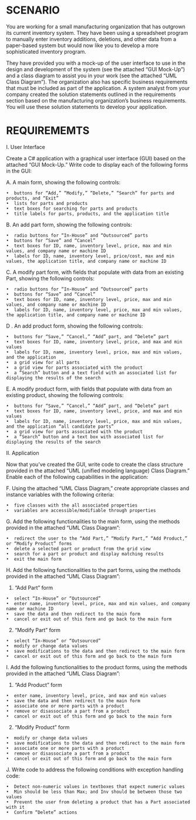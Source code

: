 # SCENARIO

You are working for a small manufacturing organization that has outgrown its current inventory system. They have been using a spreadsheet program to manually enter inventory additions, deletions, and other data from a paper-based system but would now like you to develop a more sophisticated inventory program.

They have provided you with a mock-up of the user interface to use in the design and development of the system (see the attached “GUI Mock-Up”) and a class diagram to assist you in your work (see the attached “UML Class Diagram”). The organization also has specific business requirements that must be included as part of the application. A system analyst from your company created the solution statements outlined in the requirements section based on the manufacturing organization’s business requirements. You will use these solution statements to develop your application.


# REQUIREMEMTS

I. User Interface



Create a C# application with a graphical user interface (GUI) based on the attached “GUI Mock-Up.” Write code to display each of the following forms in the GUI:



A.  A main form, showing the following controls:

    •  buttons for “Add,” “Modify,” “Delete,” “Search” for parts and products, and “Exit”
    •  lists for parts and products
    •  text boxes for searching for parts and products
    •  title labels for parts, products, and the application title



B.  An add part form, showing the following controls:

    •  radio buttons for “In-House” and “Outsourced” parts
    •  buttons for “Save” and “Cancel”
    •  text boxes for ID, name, inventory level, price, max and min values, and company name or machine ID
    •  labels for ID, name, inventory level, price/cost, max and min values, the application title, and company name or machine ID



C.  A modify part form, with fields that populate with data from an existing Part, showing the following controls:

    •  radio buttons for “In-House” and “Outsourced” parts
    •  buttons for “Save” and “Cancel”
    •  text boxes for ID, name, inventory level, price, max and min values, and company name or machine ID
    •  labels for ID, name, inventory level, price, max and min values, the application title, and company name or machine ID



D .  An add product form, showing the following controls:

    •  buttons for “Save,” “Cancel,” “Add” part, and “Delete” part
    •  text boxes for ID, name, inventory level, price, and max and min values
    •  labels for ID, name, inventory level, price, max and min values, and the application
    •  a grid view for all parts
    •  a grid view for parts associated with the product
    •  a “Search” button and a text field with an associated list for displaying the results of the search



E.  A modify product form, with fields that populate with data from an existing product, showing the following controls:

    •  buttons for “Save,” “Cancel,” “Add” part, and “Delete” part
    •  text boxes for ID, name, inventory level, price, and max and min values
    •  labels for ID, name, inventory level, price, max and min values, and the application “all candidate parts”
    •  a grid view for parts associated with the product
    •  a “Search” button and a text box with associated list for displaying the results of the search



II. Application



Now that you’ve created the GUI, write code to create the class structure provided in the attached “UML (unified modeling language) Class Diagram.” Enable each of the following capabilities in the application:



F.  Using the attached “UML Class Diagram,” create appropriate classes and instance variables with the following criteria:

    •  five classes with the all associated properties
    •  variables are accessible/modifiable through properties



G.  Add the following functionalities to the main form, using the methods provided in the attached “UML Class Diagram”:

    •  redirect the user to the “Add Part,” “Modify Part,” “Add Product,” or “Modify Product” forms
    •  delete a selected part or product from the grid view
    •  search for a part or product and display matching results
    •  exit the main form



H.  Add the following functionalities to the part forms, using the methods provided in the attached “UML Class Diagram”:

1.   “Add Part” form

    •  select “In-House” or “Outsourced”
    •  enter name, inventory level, price, max and min values, and company name or machine ID
    •  save the data and then redirect to the main form
    •  cancel or exit out of this form and go back to the main form

2.   “Modify Part” form

    •  select “In-House” or “Outsourced”
    •  modify or change data values
    •  save modifications to the data and then redirect to the main form
    •  cancel or exit out of this form and go back to the main form



I.  Add the following functionalities to the product forms, using the methods provided in the attached “UML Class Diagram”:

1.   “Add Product” form

    •  enter name, inventory level, price, and max and min values
    •  save the data and then redirect to the main form
    •  associate one or more parts with a product
    •  remove or disassociate a part from a product
    •  cancel or exit out of this form and go back to the main form

2.   “Modify Product” form

    •  modify or change data values
    •  save modifications to the data and then redirect to the main form
    •  associate one or more parts with a product
    •  remove or disassociate a part from a product
    •  cancel or exit out of this form and go back to the main form



J.  Write code to address the following conditions with exception handling code:

    •  Detect non-numeric values in textboxes that expect numeric values
    •  Min should be less than Max; and Inv should be between those two values
    •  Prevent the user from deleting a product that has a Part associated with it
    •  Confirm “Delete” actions
